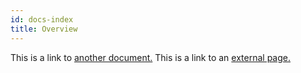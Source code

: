 ```yaml
---
id: docs-index
title: Overview
---
```


This is a link to [another document.](doc3.md)
This is a link to an [external page.](http://www.example.com)
